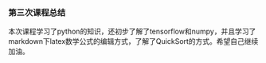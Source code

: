 ### 第三次课程总结

本次课程学习了python的知识，还初步了解了tensorflow和numpy，并且学习了markdown下latex数学公式的编辑方式，了解了QuickSort的方式。希望自己继续加油。

